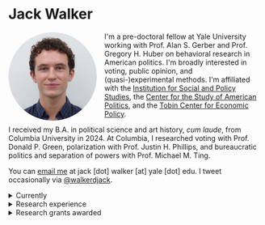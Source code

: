 # Jack Walker

<img src="/headshot.png" alt="headshot" width="175" align="left" style="margin-right: 15px; border-radius: 50%;">

I'm a pre-doctoral fellow at Yale University working with Prof. Alan S. Gerber and Prof. Gregory H. Huber on behavioral research in American politics. I'm broadly interested in voting, public opinion, and (quasi-)experimental methods. I'm affiliated with the <a href="https://isps.yale.edu" target="_blank" rel="noopener noreferrer">Institution for Social and Policy Studies</a>, the <a href="https://csap.yale.edu" target="_blank" rel="noopener noreferrer">Center for the Study of American Politics</a>, and the <a href="https://tobin.yale.edu" target="_blank" rel="noopener noreferrer">Tobin Center for Economic Policy</a>. 

I received my B.A. in political science and art history, *cum laude*, from Columbia University in 2024. At Columbia, I researched voting with Prof. Donald P. Green, polarization with Prof. Justin H. Phillips, and bureaucratic politics and separation of powers with Prof. Michael M. Ting.

You can <a href="mailto:jack.walker@yale.edu">email me</a> at jack [dot] walker [at] yale [dot] edu. I tweet occasionally via <a href="https://twitter.com/walkerdjack" target="_blank" rel="noopener noreferrer">@walkerdjack</a>.

<details>
  <summary>Currently</summary>
  <br><b>Yale University</b><br>
  Pre-Doctoral Fellow
  <ul>
    <li>Conducting large-scale analysis of observational data; field, survey, and lab experiments; and mass and elite surveys for broad topics in behavioral research.</li>
    <li>Participating in additional statistics coursework (audited), weekly professional development seminars, and departmental research seminars.</li>
  </ul>
</details>

<details>
  <summary>Research experience</summary>
  <br><b>Department of Political Science, Columbia University</b><br>
  Research Fellow with Prof. Justin H. Phillips
  <ul>
    <li>Probed partisan polarization of "culture war" issues, finding that polarization on abortion and LGBTQ+ rights first occurred at the state level and as early as 1970–72; primarily responsible for literature review, archival data collection, and preparing related briefings.</li>
    <li>Presented findings at Summer Research Symposium at Columbia University in Oct 2023.</li>
  </ul>
  Research Assistant to Prof. Donald P. Green
    <ul>
    <li>Supported literature review for <i>Get Out The Vote: How to Increase Voter Turnout</i>, Fifth Edition (in print Dec 2023); preliminarily trained an artificial intelligence interface to inform voters and assess candidate issue proximity; conducted literature review for work on political reservations in India.</li>
  </ul>
</details>

<details>
  <summary>Research grants awarded</summary>
  <br><ul>
    <li>Columbia College Summer Research Fellowship, via the International Affairs Fellowship Fund ($3,400),  2023</li>
    <li>Columbia University Center for Career Education, via the AIF Sub-Fund: Yemini Fund ($5,000),  2022</li>
  </ul>
</details>

